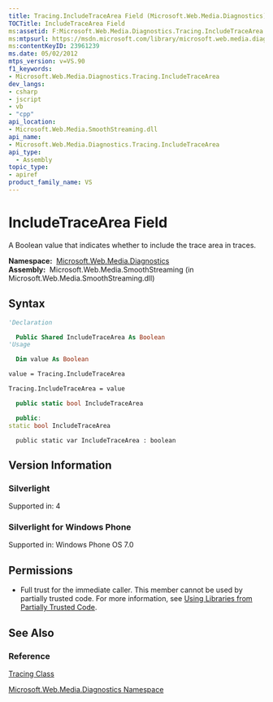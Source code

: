 ```yaml
---
title: Tracing.IncludeTraceArea Field (Microsoft.Web.Media.Diagnostics)
TOCTitle: IncludeTraceArea Field
ms:assetid: F:Microsoft.Web.Media.Diagnostics.Tracing.IncludeTraceArea
ms:mtpsurl: https://msdn.microsoft.com/library/microsoft.web.media.diagnostics.tracing.includetracearea(v=VS.90)
ms:contentKeyID: 23961239
ms.date: 05/02/2012
mtps_version: v=VS.90
f1_keywords:
- Microsoft.Web.Media.Diagnostics.Tracing.IncludeTraceArea
dev_langs:
- csharp
- jscript
- vb
- "cpp"
api_location:
- Microsoft.Web.Media.SmoothStreaming.dll
api_name:
- Microsoft.Web.Media.Diagnostics.Tracing.IncludeTraceArea
api_type:
  - Assembly
topic_type:
- apiref
product_family_name: VS
---
```


# IncludeTraceArea Field

A Boolean value that indicates whether to include the trace area in traces.

**Namespace:**  [Microsoft.Web.Media.Diagnostics](microsoft-web-media-diagnostics-namespace_1.md)  
**Assembly:**  Microsoft.Web.Media.SmoothStreaming (in Microsoft.Web.Media.SmoothStreaming.dll)

## Syntax

```vb
'Declaration

  Public Shared IncludeTraceArea As Boolean
'Usage

  Dim value As Boolean

value = Tracing.IncludeTraceArea

Tracing.IncludeTraceArea = value
```

```csharp
  public static bool IncludeTraceArea
```

```cpp
  public:
static bool IncludeTraceArea
```

```jscript
  public static var IncludeTraceArea : boolean
```

## Version Information

### Silverlight

Supported in: 4  

### Silverlight for Windows Phone

Supported in: Windows Phone OS 7.0  

## Permissions

  - Full trust for the immediate caller. This member cannot be used by partially trusted code. For more information, see [Using Libraries from Partially Trusted Code](https://msdn.microsoft.com/library/8skskf63).

## See Also

### Reference

[Tracing Class](tracing-class-microsoft-web-media-diagnostics_1.md)

[Microsoft.Web.Media.Diagnostics Namespace](microsoft-web-media-diagnostics-namespace_1.md)

